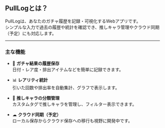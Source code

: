 ## PullLogとは？

PullLogは、あなたのガチャ履歴を記録・可視化するWebアプリです。  
シンプルな入力で過去の履歴や統計を確認でき、推しキャラ管理やクラウド同期（予定）にも対応します。

---

### 主な機能

- 🔄 **ガチャ結果の履歴保存**  
  日付・レア度・排出アイテムなどを簡単に記録できます。

- 📊 **レアリティ統計**  
  引いた回数や排出率を自動集計、グラフで表示します。

- 🎨 **推しキャラの分類管理**  
  カスタムタグで推しキャラを管理し、フィルター表示できます。

- ☁ **クラウド同期（予定）**  
  ローカル保存からクラウド保存への移行も視野に開発中です。
